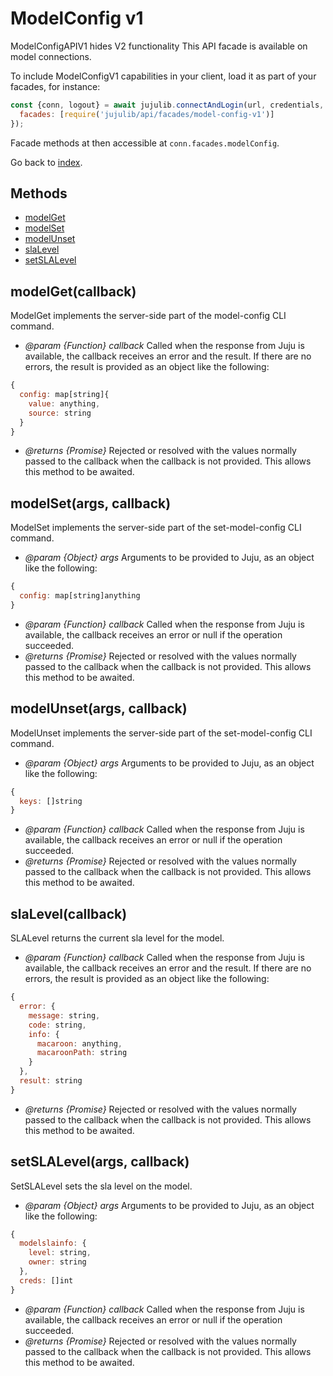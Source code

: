 <!---
NOTE: this file has been generated by the doc command in js-libjuju
on Fri 2018/11/09 14:32:38 UTC. Do not manually edit this file.
--->
# ModelConfig v1

ModelConfigAPIV1 hides V2 functionality
This API facade is available on model connections.

To include ModelConfigV1 capabilities in your client, load it as
part of your facades, for instance:
```javascript
const {conn, logout} = await jujulib.connectAndLogin(url, credentials, {
  facades: [require('jujulib/api/facades/model-config-v1')]
});
```
Facade methods at then accessible at `conn.facades.modelConfig`.

Go back to [index](index.md).

## Methods
- [modelGet](#modelGetcallback)
- [modelSet](#modelSetargs-callback)
- [modelUnset](#modelUnsetargs-callback)
- [slaLevel](#slaLevelcallback)
- [setSLALevel](#setSLALevelargs-callback)

## modelGet(callback)
ModelGet implements the server-side part of the model-config CLI command.

- *@param {Function} callback* Called when the response from Juju is available,
  the callback receives an error and the result. If there are no errors, the
  result is provided as an object like the following:
```javascript
{
  config: map[string]{
    value: anything,
    source: string
  }
}
```
- *@returns {Promise}* Rejected or resolved with the values normally passed to
  the callback when the callback is not provided.
  This allows this method to be awaited.

## modelSet(args, callback)
ModelSet implements the server-side part of the set-model-config CLI
    command.

- *@param {Object} args* Arguments to be provided to Juju, as an object like
  the following:
```javascript
{
  config: map[string]anything
}
```
- *@param {Function} callback* Called when the response from Juju is available,
  the callback receives an error or null if the operation succeeded.
- *@returns {Promise}* Rejected or resolved with the values normally passed to
  the callback when the callback is not provided.
  This allows this method to be awaited.

## modelUnset(args, callback)
ModelUnset implements the server-side part of the set-model-config CLI
    command.

- *@param {Object} args* Arguments to be provided to Juju, as an object like
  the following:
```javascript
{
  keys: []string
}
```
- *@param {Function} callback* Called when the response from Juju is available,
  the callback receives an error or null if the operation succeeded.
- *@returns {Promise}* Rejected or resolved with the values normally passed to
  the callback when the callback is not provided.
  This allows this method to be awaited.

## slaLevel(callback)
SLALevel returns the current sla level for the model.

- *@param {Function} callback* Called when the response from Juju is available,
  the callback receives an error and the result. If there are no errors, the
  result is provided as an object like the following:
```javascript
{
  error: {
    message: string,
    code: string,
    info: {
      macaroon: anything,
      macaroonPath: string
    }
  },
  result: string
}
```
- *@returns {Promise}* Rejected or resolved with the values normally passed to
  the callback when the callback is not provided.
  This allows this method to be awaited.

## setSLALevel(args, callback)
SetSLALevel sets the sla level on the model.

- *@param {Object} args* Arguments to be provided to Juju, as an object like
  the following:
```javascript
{
  modelslainfo: {
    level: string,
    owner: string
  },
  creds: []int
}
```
- *@param {Function} callback* Called when the response from Juju is available,
  the callback receives an error or null if the operation succeeded.
- *@returns {Promise}* Rejected or resolved with the values normally passed to
  the callback when the callback is not provided.
  This allows this method to be awaited.